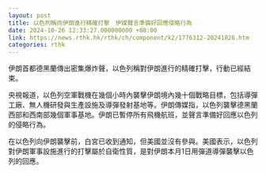 ```yaml
---
layout: post
title: 以色列稱向伊朗進行精確打擊　伊媒聲言準備好回應侵略行為
date: 2024-10-26 12:33:27.000000000 +08:00
link: https://news.rthk.hk/rthk/ch/component/k2/1776312-20241026.htm
categories: rthk
---
```


伊朗首都德黑蘭傳出密集爆炸聲，以色列稱對伊朗進行的精確打擊，行動已經結束。

央視報道，以色列空軍戰機在幾個小時內襲擊伊朗境內幾十個戰略目標，包括導彈工廠、無人機研發與生產設施及導彈發射基地等。伊朗傳媒指，以色列襲擊德黑蘭西部和西南部幾個軍事基地。伊朗已暫停所有飛機航班，並聲言準備好回應以色列的侵略行為。

在以色列向伊朗襲擊前，白宮已收到通知，但美國並沒有參與。美國表示，以色列對伊朗軍事設施進行的打擊屬於自衛性質，是對伊朗本月1日用彈道導彈襲擊以色列的回應。
